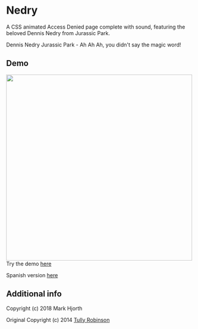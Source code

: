 # Nedry
A CSS animated Access Denied page complete with sound, featuring the beloved Dennis Nedry from Jurassic Park.

Dennis Nedry Jurassic Park - Ah Ah Ah, you didn't say the magic word!

## Demo
<a href="https://markhjorth.github.io/nedry/">
  <img width="500" src="https://github.com/markhjorth/nedry/blob/master/nedr-screenshot.png?raw=true">
</a>
</br>
Try the demo <a href="https://markhjorth.github.io/nedry/">here</a>

Spanish version <a href="https://samuelmorenov/nedry/">here</a>

## Additional info
Copyright (c) 2018 Mark Hjorth

Original Copyright (c) 2014 [Tully Robinson](https://github.com/tojrobinson/jurassicsystems.com)
